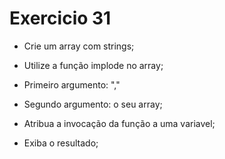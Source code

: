 # Exercicio 31

-   Crie um array com strings;

-   Utilize a função implode no array;

-   Primeiro argumento: ","

-   Segundo argumento: o seu array;

-   Atribua a invocação da função a uma variavel;

-   Exiba o resultado;

